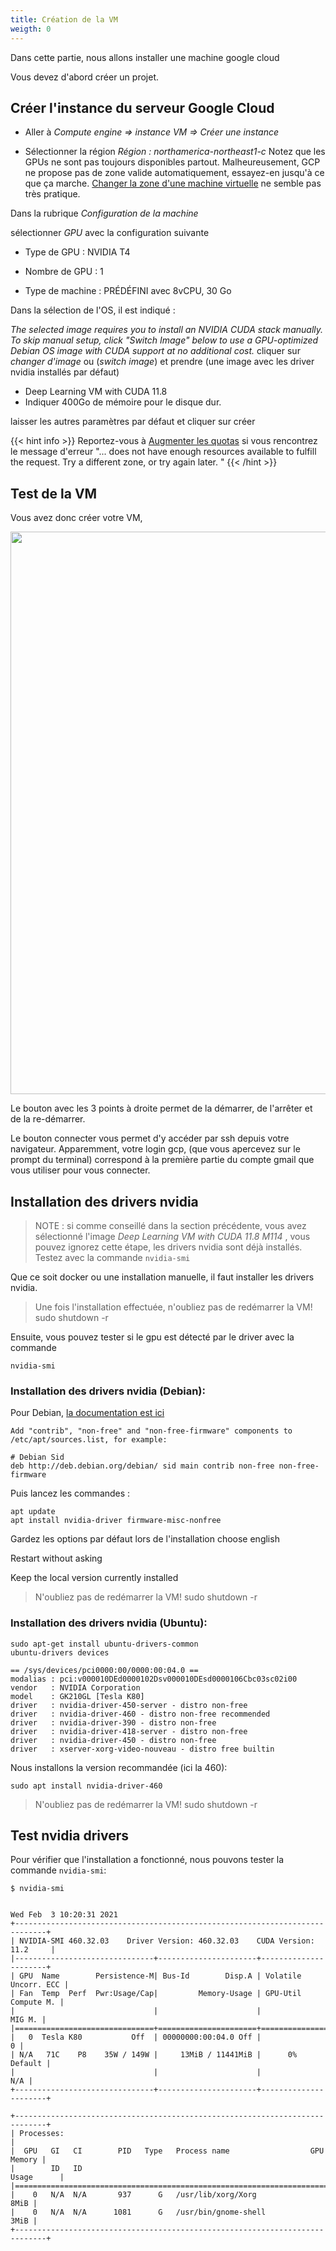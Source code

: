 ```yaml
---
title: Création de la VM 
weigth: 0
---
```

Dans cette partie, nous allons installer une machine google cloud 


Vous devez d'abord créer un projet.

## Créer l'instance du serveur Google Cloud

* Aller à _Compute engine => instance VM => Créer une instance_

* Sélectionner la région _Région : northamerica-northeast1-c_  Notez que les GPUs ne sont pas toujours disponibles partout. Malheureusement, GCP ne propose pas de zone valide automatiquement, essayez-en jusqu'à ce que ça marche. [Changer la zone d'une machine virtuelle](https://cloud.google.com/compute/docs/instances/moving-instance-across-zones?hl=fr) ne semble pas très pratique.

Dans la rubrique *Configuration de la machine*

sélectionner _GPU_ avec la configuration suivante 

* Type de GPU : NVIDIA T4 

* Nombre de GPU : 1

* Type de machine : PRÉDÉFINI avec 8vCPU, 30 Go


Dans la sélection de l'OS,  il est indiqué : 

_The selected image requires you to install an NVIDIA CUDA stack manually. To skip manual setup, click "Switch Image" below to use a GPU-optimized Debian OS image with CUDA support at no additional cost._ 
cliquer sur _changer d'image_ ou (_switch image_) et prendre  (une image avec les driver nvidia installés par défaut)
 * Deep Learning VM with CUDA 11.8 
 * Indiquer 400Go de mémoire pour le disque dur.



laisser les autres paramètres par défaut et cliquer sur créer


{{< hint info >}}
Reportez-vous à [Augmenter les quotas](../../troubleshooting#problème-de-quotas) si vous rencontrez le message d'erreur
"... does not have enough resources available to fulfill the request. Try a different zone, or try again later. "
{{< /hint >}}

## Test de la VM

Vous avez donc créer votre VM, 

<img src="../../main_screen.png" width="900"/>

Le bouton avec les 3 points à droite permet de la démarrer, de l'arrêter et de la re-démarrer. 

Le bouton connecter vous permet d'y accéder par ssh depuis votre navigateur. Apparemment, votre login gcp, (que vous apercevez sur le prompt du terminal) correspond à la première partie du compte gmail que vous utiliser pour vous connecter.

## Installation des drivers nvidia


> NOTE : si comme conseillé dans la section précédente, vous avez sélectionné l'image _Deep Learning VM with CUDA 11.8 M114_ , vous pouvez ignorez cette étape, les drivers nvidia sont déjà installés. Testez avec la commande `nvidia-smi`

Que ce soit docker ou une installation manuelle, il faut installer les drivers nvidia. 


> Une fois l'installation effectuée, n'oubliez pas de redémarrer la VM!
sudo shutdown -r

Ensuite, vous pouvez tester si le gpu est détecté par le driver avec la commande

```
nvidia-smi
```

### Installation des drivers nvidia (Debian):




Pour Debian, [la documentation est ici](https://wiki.debian.org/NvidiaGraphicsDrivers)

```
Add "contrib", "non-free" and "non-free-firmware" components to /etc/apt/sources.list, for example:

# Debian Sid
deb http://deb.debian.org/debian/ sid main contrib non-free non-free-firmware
```

Puis lancez les commandes :
```
apt update
apt install nvidia-driver firmware-misc-nonfree
```


Gardez les options par défaut lors de l'installation
choose english

Restart without asking 

Keep the local version currently installed


> N'oubliez pas de redémarrer la VM!
sudo shutdown -r

### Installation des drivers nvidia (Ubuntu):

```
sudo apt-get install ubuntu-drivers-common
ubuntu-drivers devices
```
    == /sys/devices/pci0000:00/0000:00:04.0 ==
    modalias : pci:v000010DEd0000102Dsv000010DEsd0000106Cbc03sc02i00
    vendor   : NVIDIA Corporation
    model    : GK210GL [Tesla K80]
    driver   : nvidia-driver-450-server - distro non-free
    driver   : nvidia-driver-460 - distro non-free recommended
    driver   : nvidia-driver-390 - distro non-free
    driver   : nvidia-driver-418-server - distro non-free
    driver   : nvidia-driver-450 - distro non-free
    driver   : xserver-xorg-video-nouveau - distro free builtin

Nous installons la version recommandée (ici la 460):
```
sudo apt install nvidia-driver-460
```

> N'oubliez pas de redémarrer la VM!
sudo shutdown -r


## Test nvidia drivers

Pour vérifier que l'installation a fonctionné, nous pouvons tester la commande `nvidia-smi`:
```
$ nvidia-smi


Wed Feb  3 10:20:31 2021
+-----------------------------------------------------------------------------+
| NVIDIA-SMI 460.32.03    Driver Version: 460.32.03    CUDA Version: 11.2     |
|-------------------------------+----------------------+----------------------+
| GPU  Name        Persistence-M| Bus-Id        Disp.A | Volatile Uncorr. ECC |
| Fan  Temp  Perf  Pwr:Usage/Cap|         Memory-Usage | GPU-Util  Compute M. |
|                               |                      |               MIG M. |
|===============================+======================+======================|
|   0  Tesla K80           Off  | 00000000:00:04.0 Off |                    0 |
| N/A   71C    P8    35W / 149W |     13MiB / 11441MiB |      0%      Default |
|                               |                      |                  N/A |
+-------------------------------+----------------------+----------------------+

+-----------------------------------------------------------------------------+
| Processes:                                                                  |
|  GPU   GI   CI        PID   Type   Process name                  GPU Memory |
|        ID   ID                                                   Usage      |
|=============================================================================|
|    0   N/A  N/A       937      G   /usr/lib/xorg/Xorg                  8MiB |
|    0   N/A  N/A      1081      G   /usr/bin/gnome-shell                3MiB |
+-----------------------------------------------------------------------------+
```

